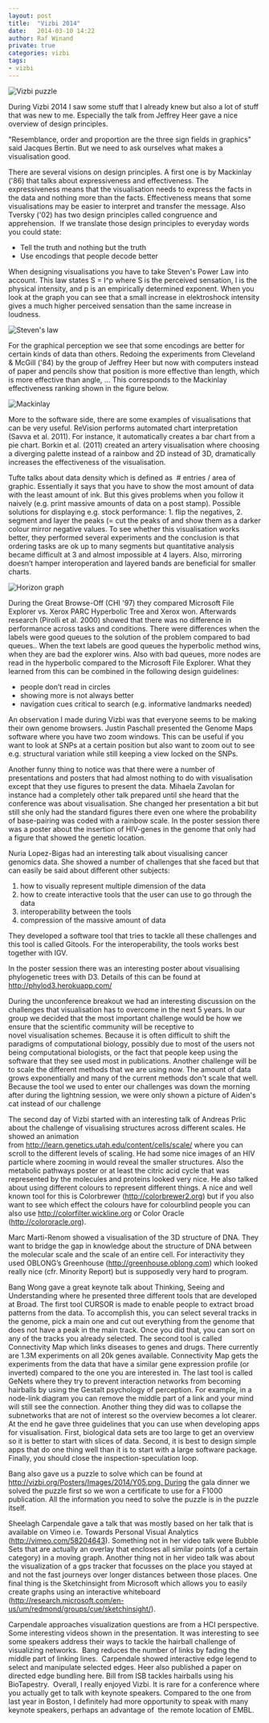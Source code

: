 ```yaml
---
layout: post
title:  "Vizbi 2014"
date:   2014-03-10 14:22
author: Raf Winand
private: true
categories: vizbi
tags:
- vizbi
---
```

![Vizbi puzzle]({{site.baseurl}}/assets/vizbi_puzzle.png)

During Vizbi 2014 I saw some stuff that I already knew but also a lot of stuff that was new to me. Especially the talk from Jeffrey Heer gave a nice overview of design principles.

"Resemblance, order and proportion are the three sign fields in graphics" said Jacques Bertin. But we need to ask ourselves what makes a visualisation good.

There are several visions on design principles. A first one is by Mackinlay ('86) that talks about expressiveness and effectiveness. The expressiveness means that the visualisation needs to express the facts in the data and nothing more than the facts. Effectiveness means that some visualisations may be easier to interpret and transfer the message. Also Tversky ('02) has two design principles called congruence and apprehension.  If we translate those design principles to everyday words you could state:

*   Tell the truth and nothing but the truth
*   Use encodings that people decode better

When designing visualisations you have to take Steven's Power Law into account. This law states S = I^p where S is the perceived sensation, I is the physical intensity, and p is an empirically determined exponent. When you look at the graph you can see that a small increase in elektroshock intensity gives a much higher perceived sensation than the same increase in loudness.

![Steven's law]({{site.baseurl}}/assets/stevens_law.png)

For the graphical perception we see that some encodings are better for certain kinds of data than others. Redoing the experiments from Cleveland & McGill ('84) by the group of Jeffrey Heer but now with computers instead of paper and pencils show that position is more effective than length, which is more effective than angle, … This corresponds to the Mackinlay effectiveness ranking shown in the figure below.

![Mackinlay]({{site.baseurl}}/assets/ali-mackinlay.png)

More to the software side, there are some examples of visualisations that can be very useful. ReVision performs automated chart interpretation (Savva et al. 2011). For instance, it automatically creates a bar chart from a pie chart. Borkin et al. (2011) created an artery visualisation where choosing a diverging palette instead of a rainbow and 2D instead of 3D, dramatically increases the effectiveness of the visualisation.

Tufte talks about data density which is defined as  # entries / area of graphic. Essentially it says that you have to show the most amount of data with the least amount of ink. But this gives problems when you follow it naively (e.g. print massive amounts of data on a post stamp). Possible solutions for displaying e.g. stock performance: 1. flip the negatives, 2. segment and layer the peaks (= cut the peaks of and show them as a darker colour mirror negative values. To see whether this visualisation works better, they performed several experiments and the conclusion is that ordering tasks are ok up to many segments but quantitative analysis became difficult at 3 and almost impossible at 4 layers. Also, mirroring doesn’t hamper interoperation and layered bands are beneficial for smaller charts.

![Horizon graph]({{site.baseurl}}/assets/horizon.png)

During the Great Browse-Off (CHI '97) they compared Microsoft File Explorer vs. Xerox PARC Hyperbolic Tree and Xerox won. Afterwards research (Pirolli et al. 2000) showed that there was no difference in performance across tasks and conditions. There were differences when the labels were good queues to the solution of the problem compared to bad queues.. When the text labels are good queues the hyperbolic method wins, when they are bad the explorer wins. Also with bad queues, more nodes are read in the hyperbolic compared to the Microsoft File Explorer. What they learned from this can be combined in the following design guidelines:

*   people don’t read in circles
*   showing more is not always better
*   navigation cues critical to search (e.g. informative landmarks needed)

An observation I made during Vizbi was that everyone seems to be making their own genome browsers. Justin Paschall presented the Genome Maps software where you have two zoom windows. This can be useful if you want to look at SNPs at a certain position but also want to zoom out to see e.g. structural variation while still keeping a view locked on the SNPs.

Another funny thing to notice was that there were a number of presentations and posters that had almost nothing to do with visualisation except that they use figures to present the data. Mihaela Zavolan for instance had a completely other talk prepared until she heard that the conference was about visualisation. She changed her presentation a bit but still she only had the standard figures there even one where the probability of base-pairing was coded with a rainbow scale. In the poster session there was a poster about the insertion of HIV-genes in the genome that only had a figure that showed the genetic location.

Nuria Lopez-Bigas had an interesting talk about visualising cancer genomics data. She showed a number of challenges that she faced but that can easily be said about different other subjects:

1.  how to visually represent multiple dimension of the data
2.  how to create interactive tools that the user can use to go through the data
3.  interoperability between the tools
4.  compression of the massive amount of data

They developed a software tool that tries to tackle all these challenges and this tool is called Gitools. For the interoperability, the tools works best together with IGV.

In the poster session there was an interesting poster about visualising phylogenetic trees with D3. Details of this can be found at http://phylod3.herokuapp.com/

During the unconference breakout we had an interesting discussion on the challenges that visualisation has to overcome in the next 5 years. In our group we decided that the most important challenge would be how we ensure that the scientific community will be receptive to novel visualisation schemes. Because it is often difficult to shift the paradigms of computational biology, possibly due to most of the users not being computational biologists, or the fact that people keep using the software that they see used most in publications. Another challenge will be to scale the different methods that we are using now. The amount of data grows exponentially and many of the current methods don't scale that well. Because the tool we used to enter our challenges was down the morning after during the lightning session, we were only shown a picture of Aiden's cat instead of our challenge

The second day of Vizbi started with an interesting talk of Andreas Prlic about the challenge of visualising structures across different scales. He showed an animation from http://learn.genetics.utah.edu/content/cells/scale/ where you can scroll to the different levels of scaling. He had some nice images of an HIV particle where zooming in would reveal the smaller structures. Also the metabolic pathways poster or at least the citric acid cycle that was represented by the molecules and proteins looked very nice. He also talked about using different colours to represent different things. A nice and well known tool for this is Colorbrewer (http://colorbrewer2.org) but if you also want to see which effect the colours have for colourblind people you can also use http://colorfilter.wickline.org or Color Oracle (http://colororacle.org).

Marc Marti-Renom showed a visualisation of the 3D structure of DNA. They want to bridge the gap in knowledge about the structure of DNA between the molecular scale and the scale of an entire cell. For interactivity they used OBLONG’s Greenhouse (http://greenhouse.oblong.com) which looked really nice (cfr. Minority Report) but is supposedly very hard to program.

Bang Wong gave a great keynote talk about Thinking, Seeing and Understanding where he presented three different tools that are developed at Broad. The first tool CURSOR is made to enable people to extract broad patterns from the data. To accomplish this, you can select several tracks in the genome, pick a main one and cut out everything from the genome that does not have a peak in the main track. Once you did that, you can sort on any of the tracks you already selected. The second tool is called Connectivity Map which links diseases to genes and drugs. There currently are 1.3M experiments on all 20k genes available. Connectivity Map gets the experiments from the data that have a similar gene expression profile (or inverted) compared to the one you are interested in. The last tool is called GeNets where they try to prevent interaction networks from becoming hairballs by using the Gestalt psychology of perception. For example, in a node-link diagram you can remove the middle part of a link and your mind will still see the connection. Another thing they did was to collapse the subnetworks that are not of interest so the overview becomes a lot clearer. At the end he gave three guidelines that you can use when developing apps for visualisation. First, biological data sets are too large to get an overview so it is better to start with slices of data. Second, it is best to design simple apps that do one thing well than it is to start with a large software package. Finally, you should close the inspection-speculation loop.

Bang also gave us a puzzle to solve which can be found at http://vizbi.org/Posters/Images/2014/Y05.png. During the gala dinner we solved the puzzle first so we won a certificate to use for a F1000 publication. All the information you need to solve the puzzle is in the puzzle itself.

Sheelagh Carpendale gave a talk that was mostly based on her talk that is available on Vimeo i.e. Towards Personal Visual Analytics (http://vimeo.com/58204643). Something not in her video talk were Bubble Sets that are actually an overlay that encloses all similar points (of a certain category) in a moving graph. Another thing not in her video talk was about the visualization of a gps tracker that focusses on the place you stayed at and not the fast journeys over longer distances between those places. One final thing is the Sketchinsight from Microsoft which allows you to easily create graphs using an interactive whiteboard (http://research.microsoft.com/en-us/um/redmond/groups/cue/sketchinsight/).

Carpendale approaches visualization questions are from a HCI perspective. Some interesting videos shown in the presentation. It was interesting to see some speakers address their ways to tackle the hairball challenge of visualizing networks.  Bang reduces the number of links by fading the middle part of linking lines.  Carpendale showed interactive edge legend to select and manipulate selected edges. Heer also published a paper on directed edge bundling here. Bill from ISB tackles hairballs using his BioTapestry.  Overall, I really enjoyed Vizbi. It is rare for a conference where you actually get to talk with keynote speakers. Compared to the one from last year in Boston, I definitely had more opportunity to speak with many keynote speakers, perhaps an advantage of  the remote location of EMBL.
